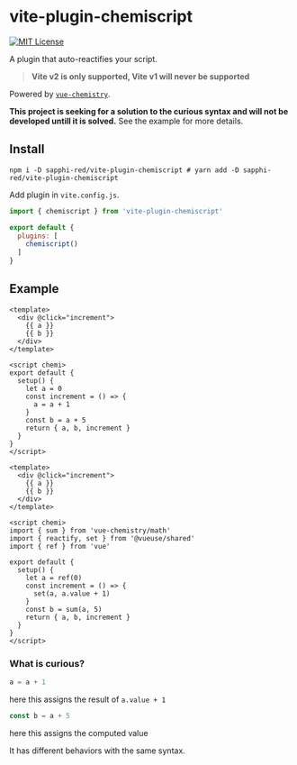 # vite-plugin-chemiscript
[![MIT License](http://img.shields.io/badge/license-MIT-blue.svg?style=flat)](LICENSE)  

A plugin that auto-reactifies your script.

> **Vite v2 is only supported, Vite v1 will never be supported**

Powered by [`vue-chemistry`](https://github.com/antfu/vue-chemistry).

**This project is seeking for a solution to the curious syntax and will not be developed untill it is solved.**
See the example for more details.

## Install
```shell
npm i -D sapphi-red/vite-plugin-chemiscript # yarn add -D sapphi-red/vite-plugin-chemiscript
```

Add plugin in `vite.config.js`.
```js
import { chemiscript } from 'vite-plugin-chemiscript'

export default {
  plugins: [
    chemiscript()
  ]
}
```

## Example
```vue
<template>
  <div @click="increment">
    {{ a }}
    {{ b }}
  </div>
</template>

<script chemi>
export default {
  setup() {
    let a = 0
    const increment = () => {
      a = a + 1
    }
    const b = a + 5
    return { a, b, increment }
  }
}
</script>
```

```vue
<template>
  <div @click="increment">
    {{ a }}
    {{ b }}
  </div>
</template>

<script chemi>
import { sum } from 'vue-chemistry/math'
import { reactify, set } from '@vueuse/shared'
import { ref } from 'vue'

export default {
  setup() {
    let a = ref(0)
    const increment = () => {
      set(a, a.value + 1)
    }
    const b = sum(a, 5)
    return { a, b, increment }
  }
}
</script>
```

### What is curious?
```ts
a = a + 1
```
here this assigns the result of `a.value + 1`

```ts
const b = a + 5
```
here this assigns the computed value

It has different behaviors with the same syntax.
